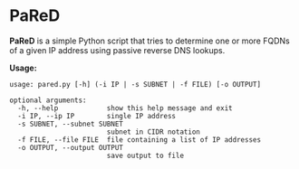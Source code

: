 # PaReD

**PaReD** is a simple Python script that tries to determine one or more FQDNs of a given IP address using passive reverse DNS lookups.

**Usage:**
```
usage: pared.py [-h] (-i IP | -s SUBNET | -f FILE) [-o OUTPUT]

optional arguments:
  -h, --help            show this help message and exit
  -i IP, --ip IP        single IP address
  -s SUBNET, --subnet SUBNET
                        subnet in CIDR notation
  -f FILE, --file FILE  file containing a list of IP addresses
  -o OUTPUT, --output OUTPUT
                        save output to file
```
